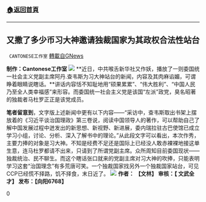 ###  [:house:返回首頁](https://github.com/ourhimalayas/txt)
---

## 又撒了多少币习大神邀请独裁国家为其政权合法性站台
` CANTONESE工作室` [轉載自GNews](https://gnews.org/zh-hans/1147491/)

**制作：Cantonese工作室**
![]()![](https://gnews.org/wp-content/uploads/2021/04/image0.png8_.jpg)
**近日，中共喉舌新华社又作妖，播放了一则委国统一社会主义党副主席阿丹.查韦斯为习大神站台的新闻，内容及其肉麻谄媚，可谓睁着眼睛说瞎话。**讲话内容恬不知耻地用“硕果累累”、“伟大胜利”、“中国人民乃至全人类幸福感”来形容。而委国统一社会主义党是该国“左派”政党，臭名昭著的独裁者马杜罗正正是该党成员。

**笔者留意到**，文字版上述新闻中更有以下内容——“采访中，查韦斯取出书架上摆放着的《习近平谈治国理政》第三卷说，阅读中国领导人的著作，可以帮助自己了解中国发展过程中迸发出的新思想、新视野、新进展，委内瑞拉驻古巴使馆已成立学习小组，讨论、分析、深入了解书中的理论。”从此段文字可以看出，本次作秀，主要力捧的对象是习大神。不知是经费不足还是国际上已经没人敢赤裸裸地接这单生意，连马杜罗都请不出来，只请到了所谓党副主席。众所周知目前委国现状——独裁统治、民不聊生。而这个瞎话张口就来的党副主席对习大神的吹捧，只能表明学习这套“治国理念”有多荒唐可笑。一个独裁国家找另外一个独裁国家站台，可见CCP已经慌不择路，饥不择食，末日近了。
![]()![](https://gnews.org/wp-content/uploads/2021/04/image1.png9_.jpg)
**作者： 【文林】 审核：【 文武全才】 发布：【向阳6768】**

0
